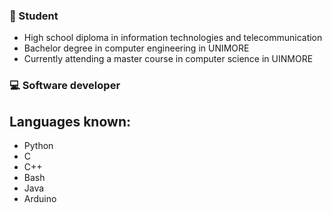 ### 📘 Student
- High school diploma in information technologies and telecommunication
- Bachelor degree in computer engineering in UNIMORE
- Currently attending a master course in computer science in UINMORE
### 💻 Software developer
## Languages known:
- Python
- C
- C++
- Bash
- Java
- Arduino
<!---
alleappio/alleappio is a ✨ special ✨ repository because its `README.md` (this file) appears on your GitHub profile.
You can click the Preview link to take a look at your changes.
--->

